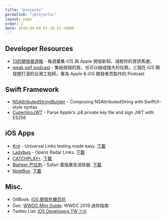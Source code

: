 ```yaml
---
title: "projects"
permalink: "/projects/"
layout: page
order: 2
date: 2018-04-09 01:38:12 +0800
---
```


## Developer Resources

- [13的開發者週報](https://ethanhuang13.substack.com) - 每週彙集 iOS 與 Apple 開發新知，減輕你的資訊焦慮。
- [weak self podcast](https://weakself.dev) - 集結弱弱的我，也可以組成強大的社群。三個在 iOS 開發圈打滾的台灣工程師，專為 Apple & iOS 開發者而製作的 Podcast

## Swift Framework

- [NSAttributedStringBuilder](https://github.com/ethanhuang13/NSAttributedStringBuilder) - Composing NSAttributedString with SwiftUI-style syntax
- [CupertinoJWT](https://github.com/ethanhuang13/CupertinoJWT) - Parse Apple's .p8 private key file and sign JWT with ES256

## iOS Apps
- [Knil](https://github.com/ethanhuang13/knil) - Universal Links testing made easy. [下載](https://itunes.apple.com/us/app/knil-universal-link-testing/id1195310358?l=zh&ls=1&mt=8&ct=13h.tw)
- [Ladybug](https://github.com/ethanhuang13/ladybug) - Opens Radar Links. [下載](https://itunes.apple.com/us/app/ladybug-handles-radar-links/id1402968134?l=zh&ls=1&mt=8&ct=13h.tw)
- [CATCHPLAY+](https://www.catchplay.com/). [下載](http://bit.ly/catchplay)
- [Blahker 巴拉剋](https://github.com/ethanhuang13/blahker) - Safari 蓋版廣告消除器. [下載](http://bit.ly/blahker)
- [NoteBox](https://twitter.com/getnotebox). [下載](http://geni.us/notebox)

## Misc.
- GitBook: [iOS 開發危機百坑](https://ios-wikipitia.13h.tw)
- Doc: [WWDC Mini Guide](https://github.com/ethanhuang13/wwdc-mini-guide): WWDC 2019 迷你指南
- Twitter List: [iOS Developers TW 🇹🇼](https://twitter.com/ethanhuang13/lists/ios-developers-tw)
